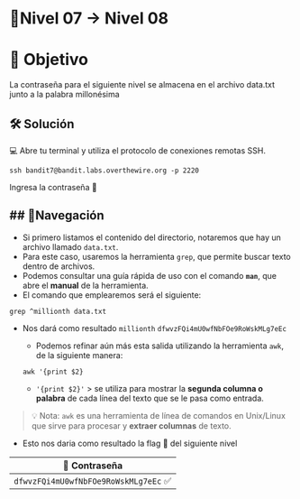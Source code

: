# 🧩Nivel 07 → Nivel 08

# 🎯 Objetivo

La contraseña para el siguiente nivel se almacena en el archivo data.txt junto a la palabra millonésima

## 🛠️ Solución

💻 Abre tu terminal y utiliza el protocolo de conexiones remotas SSH.

`ssh bandit7@bandit.labs.overthewire.org -p 2220`

Ingresa la contraseña 🚩

## ## 🧭Navegación

- Si primero listamos el contenido del directorio, notaremos que hay un archivo llamado `data.txt`.
- Para este caso, usaremos la herramienta `grep`, que permite buscar texto dentro de archivos.
- Podemos consultar una guía rápida de uso con el comando **`man`**, que abre el **manual** de la herramienta.
- El comando que emplearemos será el siguiente:

`grep ^millionth data.txt`

- Nos dará como resultado `millionth` `dfwvzFQi4mU0wfNbFOe9RoWskMLg7eEc`
    - Podemos refinar aún más esta salida utilizando la herramienta `awk`, de la siguiente manera:
    
    `awk '{print $2} `
    
  - `'{print $2}'` > se utiliza para mostrar la **segunda columna o palabra** de cada línea del texto que se le pasa como entrada.

> 💡 Nota: `awk` es una herramienta de línea de comandos en Unix/Linux que sirve para procesar y **extraer columnas** de texto.

- Esto nos daria como resultado la flag 🚩 del siguiente nivel

<div align="center">

| 🔐 Contraseña |
|:-------------:|
| `dfwvzFQi4mU0wfNbFOe9RoWskMLg7eEc` ✅ |

</div>
